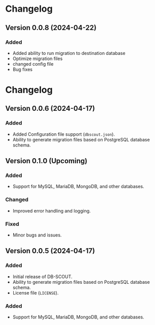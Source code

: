 # Changelog

## Version 0.0.8 (2024-04-22)

### Added
- Added ability to run migration to destination database
- Optimize migration files 
- changed config file
- Bug fixes 

# Changelog

## Version 0.0.6 (2024-04-17)

### Added
- Added Configuration file support (`dbscout.json`).
- Ability to generate migration files based on PostgreSQL database schema.

## Version 0.1.0 (Upcoming)

### Added
- Support for MySQL, MariaDB, MongoDB, and other databases.

### Changed
- Improved error handling and logging.

### Fixed
- Minor bugs and issues.


## Version 0.0.5 (2024-04-17)

### Added
- Initial release of DB-SCOUT.
- Ability to generate migration files based on PostgreSQL database schema.
- License file (`LICENSE`).

### Added
- Support for MySQL, MariaDB, MongoDB, and other databases.
